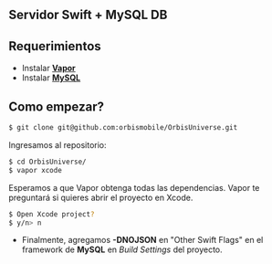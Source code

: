 Servidor Swift + MySQL DB
-------------------------

Requerimientos
----------------------

- Instalar **[Vapor](https://vapor.codes)**
- Instalar **[MySQL](https://dev.mysql.com/downloads/mysql/)**



Como empezar?
----------------------

```bash 
$ git clone git@github.com:orbismobile/OrbisUniverse.git
```

Ingresamos al repositorio: 
```bash 
$ cd OrbisUniverse/
$ vapor xcode
```

Esperamos a que Vapor obtenga todas las dependencias. Vapor te preguntará si quieres abrir el proyecto en Xcode.
```bash 
$ Open Xcode project?
$ y/n> n
```

- Finalmente,  agregamos **-DNOJSON** en "Other Swift Flags" en el framework de **MySQL** en *Build Settings* del proyecto.
